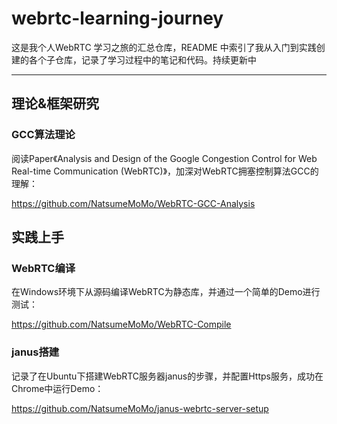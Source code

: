 # webrtc-learning-journey
这是我个人WebRTC 学习之旅的汇总仓库，README 中索引了我从入门到实践创建的各个子仓库，记录了学习过程中的笔记和代码。持续更新中

----------------------------------

## 理论&框架研究

### GCC算法理论

阅读Paper《Analysis and Design of the Google Congestion Control for Web Real-time Communication (WebRTC)》，加深对WebRTC拥塞控制算法GCC的理解：

https://github.com/NatsumeMoMo/WebRTC-GCC-Analysis




## 实践上手

### WebRTC编译

在Windows环境下从源码编译WebRTC为静态库，并通过一个简单的Demo进行测试：

https://github.com/NatsumeMoMo/WebRTC-Compile




### janus搭建

记录了在Ubuntu下搭建WebRTC服务器janus的步骤，并配置Https服务，成功在Chrome中运行Demo：

https://github.com/NatsumeMoMo/janus-webrtc-server-setup
